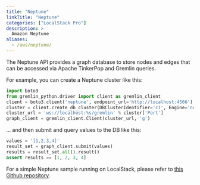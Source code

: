 ```yaml
---
title: "Neptune"
linkTitle: "Neptune"
categories: ["LocalStack Pro"]
description: >
  Amazon Neptune
aliases:
  - /aws/neptune/
---
```


The Neptune API provides a graph database to store nodes and edges that can be accessed via Apache TinkerPop and Gremlin queries.

For example, you can create a Neptune cluster like this:
```python
import boto3
from gremlin_python.driver import client as gremlin_client
client = boto3.client('neptune', endpoint_url='http://localhost:4566')
cluster = client.create_db_cluster(DBClusterIdentifier='c1', Engine='neptune')['DBCluster']
cluster_url = 'ws://localhost:%s/gremlin' % cluster['Port']
graph_client = gremlin_client.Client(cluster_url, 'g')
```
... and then submit and query values to the DB like this:
```python
values = '[1,2,3,4]'
result_set = graph_client.submit(values)
results = result_set.all().result()
assert results == [1, 2, 3, 4]
```

For a simple Neptune sample running on LocalStack, please refer to [this Github repository](https://github.com/localstack/localstack-pro-samples/tree/master/neptune-graph-db).
